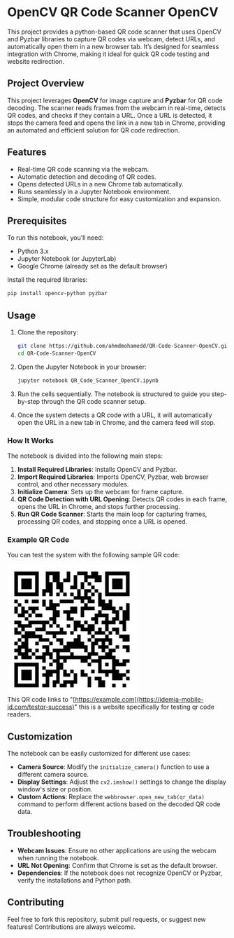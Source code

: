 # OpenCV QR Code Scanner OpenCV

This project provides a python-based QR code scanner that uses OpenCV and Pyzbar libraries to capture QR codes via webcam, detect URLs, and automatically open them in a new browser tab. It’s designed for seamless integration with Chrome, making it ideal for quick QR code testing and website redirection.

## Project Overview

This project leverages **OpenCV** for image capture and **Pyzbar** for QR code decoding. The scanner reads frames from the webcam in real-time, detects QR codes, and checks if they contain a URL. Once a URL is detected, it stops the camera feed and opens the link in a new tab in Chrome, providing an automated and efficient solution for QR code redirection.

## Features

- Real-time QR code scanning via the webcam.
- Automatic detection and decoding of QR codes.
- Opens detected URLs in a new Chrome tab automatically.
- Runs seamlessly in a Jupyter Notebook environment.
- Simple, modular code structure for easy customization and expansion.

## Prerequisites

To run this notebook, you'll need:

- Python 3.x
- Jupyter Notebook (or JupyterLab)
- Google Chrome (already set as the default browser)
  
Install the required libraries:

```bash
pip install opencv-python pyzbar
```

## Usage

1. Clone the repository:

   ```bash
   git clone https://github.com/ahmdmohamedd/QR-Code-Scanner-OpenCV.git
   cd QR-Code-Scanner-OpenCV
   ```

2. Open the Jupyter Notebook in your browser:

   ```bash
   jupyter notebook QR_Code_Scanner_OpenCV.ipynb
   ```

3. Run the cells sequentially. The notebook is structured to guide you step-by-step through the QR code scanner setup.

4. Once the system detects a QR code with a URL, it will automatically open the URL in a new tab in Chrome, and the camera feed will stop.

### How It Works

The notebook is divided into the following main steps:

1. **Install Required Libraries**: Installs OpenCV and Pyzbar.
2. **Import Required Libraries**: Imports OpenCV, Pyzbar, web browser control, and other necessary modules.
3. **Initialize Camera**: Sets up the webcam for frame capture.
4. **QR Code Detection with URL Opening**: Detects QR codes in each frame, opens the URL in Chrome, and stops further processing.
5. **Run QR Code Scanner**: Starts the main loop for capturing frames, processing QR codes, and stopping once a URL is opened.

### Example QR Code

You can test the system with the following sample QR code:

![QR Code Example](./test_qr_code.png)  
This QR code links to "[https://example.com](https://idemia-mobile-id.com/testqr-success)" this is a website specifically for testing qr code readers.

## Customization

The notebook can be easily customized for different use cases:

- **Camera Source**: Modify the `initialize_camera()` function to use a different camera source.
- **Display Settings**: Adjust the `cv2.imshow()` settings to change the display window's size or position.
- **Custom Actions**: Replace the `webbrowser.open_new_tab(qr_data)` command to perform different actions based on the decoded QR code data.

## Troubleshooting

- **Webcam Issues**: Ensure no other applications are using the webcam when running the notebook.
- **URL Not Opening**: Confirm that Chrome is set as the default browser.
- **Dependencies**: If the notebook does not recognize OpenCV or Pyzbar, verify the installations and Python path.

## Contributing

Feel free to fork this repository, submit pull requests, or suggest new features! Contributions are always welcome.
